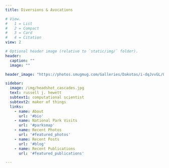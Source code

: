 ```yaml
---
title: Diversions & Avocations

# View.
#   1 = List
#   2 = Compact
#   3 = Card
#   4 = Citation
view: 2

# Optional header image (relative to `static/img/` folder).
header:
  caption: ""
  image: ""

header_image: "https://photos.smugmug.com/Galleries/Dakotas/i-dqJvvGL/0/a8a1f79c/X4/%5BGroup%201%5D-20170826_183844_D7100_5084_20170826_184130_D7100_5158-75%20images-2-X4.jpg"

sidebar:
  image: /img/headshot_cascades.jpg
  text: russell j. hewett
  subtext1: computational scientist
  subtext2: maker of things
  links:
    - name: About
      url: '#bio'
    - name: National Park Visits
      url: '#parksmap'
    - name: Recent Photos
      url: '#featured_photos'
    - name: Recent Posts
      url: '#blog'
    - name: Recent Publications
      url: '#featured_publications'

---
```


